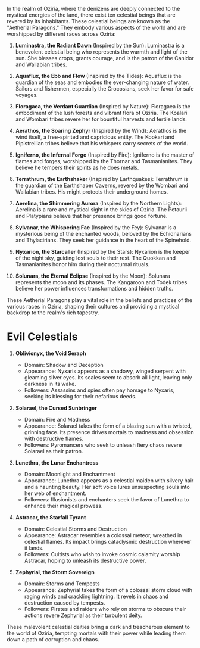 In the realm of Oziria, where the denizens are deeply connected to the mystical energies of the land, there exist ten celestial beings that are revered by its inhabitants. These celestial beings are known as the "Aetherial Paragons." They embody various aspects of the world and are worshipped by different races across Oziria:

1. **Luminastra, the Radiant Dawn** (Inspired by the Sun): Luminastra is a benevolent celestial being who represents the warmth and light of the sun. She blesses crops, grants courage, and is the patron of the Canidor and Wallabian tribes.
    
2. **Aquaflux, the Ebb and Flow** (Inspired by the Tides): Aquaflux is the guardian of the seas and embodies the ever-changing nature of water. Sailors and fishermen, especially the Crocosians, seek her favor for safe voyages.
    
3. **Floragaea, the Verdant Guardian** (Inspired by Nature): Floragaea is the embodiment of the lush forests and vibrant flora of Oziria. The Koalari and Wombari tribes revere her for bountiful harvests and fertile lands.
    
4. **Aerathos, the Soaring Zephyr** (Inspired by the Wind): Aerathos is the wind itself, a free-spirited and capricious entity. The Kookari and Pipistrellian tribes believe that his whispers carry secrets of the world.
    
5. **Igniferno, the Infernal Forge** (Inspired by Fire): Igniferno is the master of flames and forges, worshipped by the Thornar and Tasmanianites. They believe he tempers their spirits as he does metals.
    
6. **Terrathrum, the Earthshaker** (Inspired by Earthquakes): Terrathrum is the guardian of the Earthshaper Caverns, revered by the Wombari and Wallabian tribes. His might protects their underground homes.
    
7. **Aerelina, the Shimmering Aurora** (Inspired by the Northern Lights): Aerelina is a rare and mystical sight in the skies of Oziria. The Petaurii and Platypians believe that her presence brings good fortune.
    
8. **Sylvanar, the Whispering Fae** (Inspired by the Fey): Sylvanar is a mysterious being of the enchanted woods, beloved by the Echidnarians and Thylacirians. They seek her guidance in the heart of the Spinehold.
    
9. **Nyxarion, the Starcaller** (Inspired by the Stars): Nyxarion is the keeper of the night sky, guiding lost souls to their rest. The Quokkan and Tasmanianites honor him during their nocturnal rituals.
    
10. **Solunara, the Eternal Eclipse** (Inspired by the Moon): Solunara represents the moon and its phases. The Kangaroon and Todek tribes believe her power influences transformations and hidden truths.
    

These Aetherial Paragons play a vital role in the beliefs and practices of the various races in Oziria, shaping their cultures and providing a mystical backdrop to the realm's rich tapestry.

# Evil Celestials

1. **Oblivionyx, the Void Seraph**
   - Domain: Shadow and Deception
   - Appearance: Nyxaris appears as a shadowy, winged serpent with gleaming silver eyes. Its scales seem to absorb all light, leaving only darkness in its wake.
   - Followers: Assassins and spies often pay homage to Nyxaris, seeking its blessing for their nefarious deeds.

2. **Solarael, the Cursed Sunbringer**
   - Domain: Fire and Madness
   - Appearance: Solarael takes the form of a blazing sun with a twisted, grinning face. Its presence drives mortals to madness and obsession with destructive flames.
   - Followers: Pyromancers who seek to unleash fiery chaos revere Solarael as their patron.

3. **Lunethra, the Lunar Enchantress**
   - Domain: Moonlight and Enchantment
   - Appearance: Lunethra appears as a celestial maiden with silvery hair and a haunting beauty. Her soft voice lures unsuspecting souls into her web of enchantment.
   - Followers: Illusionists and enchanters seek the favor of Lunethra to enhance their magical prowess.

4. **Astracar, the Starfall Tyrant**
   - Domain: Celestial Storms and Destruction
   - Appearance: Astracar resembles a colossal meteor, wreathed in celestial flames. Its impact brings cataclysmic destruction wherever it lands.
   - Followers: Cultists who wish to invoke cosmic calamity worship Astracar, hoping to unleash its destructive power.

5. **Zephyrial, the Storm Sovereign**
   - Domain: Storms and Tempests
   - Appearance: Zephyrial takes the form of a colossal storm cloud with raging winds and crackling lightning. It revels in chaos and destruction caused by tempests.
   - Followers: Pirates and raiders who rely on storms to obscure their actions revere Zephyrial as their turbulent deity.

These malevolent celestial deities bring a dark and treacherous element to the world of Oziria, tempting mortals with their power while leading them down a path of corruption and chaos.